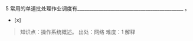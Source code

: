 5
常用的单道批处理作业调度有_____________________________________________ 。
- [x]  

> 知识点：操作系统概述。
> 出处：网络
> 难度：1
> 解释
